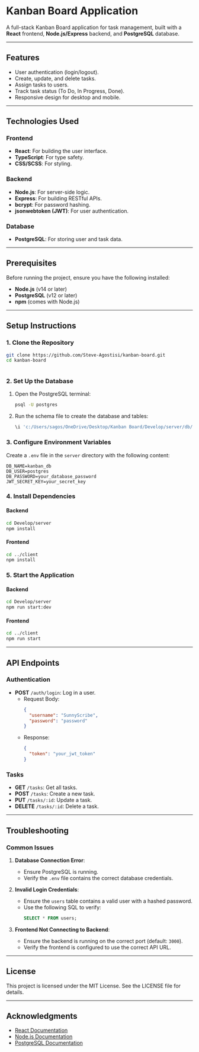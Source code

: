 # Kanban Board Application

A full-stack Kanban Board application for task management, built with a **React** frontend, **Node.js/Express** backend, and **PostgreSQL** database.

---

## Features

- User authentication (login/logout).
- Create, update, and delete tasks.
- Assign tasks to users.
- Track task status (To Do, In Progress, Done).
- Responsive design for desktop and mobile.

---

## Technologies Used

### Frontend
- **React**: For building the user interface.
- **TypeScript**: For type safety.
- **CSS/SCSS**: For styling.

### Backend
- **Node.js**: For server-side logic.
- **Express**: For building RESTful APIs.
- **bcrypt**: For password hashing.
- **jsonwebtoken (JWT)**: For user authentication.

### Database
- **PostgreSQL**: For storing user and task data.

---

## Prerequisites

Before running the project, ensure you have the following installed:
- **Node.js** (v14 or later)
- **PostgreSQL** (v12 or later)
- **npm** (comes with Node.js)

---

## Setup Instructions

### 1. Clone the Repository
```bash
git clone https://github.com/Steve-Agostisi/kanban-board.git
cd kanban-board 
 
```
### 2. Set Up the Database
1. Open the PostgreSQL terminal:
   ```bash
   psql -U postgres
   ```
2. Run the schema file to create the database and tables:
   ```sql
   \i 'c:/Users/sagos/OneDrive/Desktop/Kanban Board/Develop/server/db/schema.sql'
   ```

### 3. Configure Environment Variables
Create a `.env` file in the `server` directory with the following content:
```env
DB_NAME=kanban_db
DB_USER=postgres
DB_PASSWORD=your_database_password
JWT_SECRET_KEY=your_secret_key
```

### 4. Install Dependencies
#### Backend
```bash
cd Develop/server
npm install
```

#### Frontend
```bash
cd ../client
npm install
```

### 5. Start the Application
#### Backend
```bash
cd Develop/server
npm run start:dev
```

#### Frontend
```bash
cd ../client
npm run start
```

---

## API Endpoints

### Authentication
- **POST** `/auth/login`: Log in a user.
  - Request Body:
    ```json
    {
      "username": "SunnyScribe", 
      "password": "password"
    }
    ```
  - Response:
    ```json
    {
      "token": "your_jwt_token"
    }
    ```

### Tasks
- **GET** `/tasks`: Get all tasks.
- **POST** `/tasks`: Create a new task.
- **PUT** `/tasks/:id`: Update a task.
- **DELETE** `/tasks/:id`: Delete a task.

---

## Troubleshooting

### Common Issues
1. **Database Connection Error**:
   - Ensure PostgreSQL is running.
   - Verify the `.env` file contains the correct database credentials.

2. **Invalid Login Credentials**:
   - Ensure the `users` table contains a valid user with a hashed password.
   - Use the following SQL to verify:
     ```sql
     SELECT * FROM users;
     ```

3. **Frontend Not Connecting to Backend**:
   - Ensure the backend is running on the correct port (default: `3000`).
   - Verify the frontend is configured to use the correct API URL.

---

## License

This project is licensed under the MIT License. See the LICENSE file for details.

---

## Acknowledgments

- [React Documentation](https://reactjs.org/docs/getting-started.html)
- [Node.js Documentation](https://nodejs.org/en/docs/)
- [PostgreSQL Documentation](https://www.postgresql.org/docs/)
```



